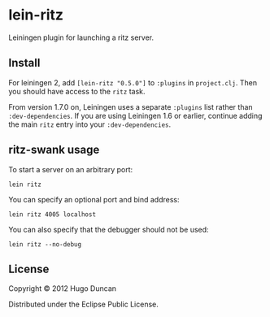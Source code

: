 # lein-ritz

Leiningen plugin for launching a ritz server.

## Install

For leiningen 2, add `[lein-ritz "0.5.0"]` to `:plugins` in `project.clj`.  Then
you should have access to the `ritz` task.

From version 1.7.0 on, Leiningen uses a separate `:plugins` list rather than
`:dev-dependencies`. If you are using Leiningen 1.6 or earlier, continue adding
the main `ritz` entry into your `:dev-dependencies`.

## ritz-swank usage

To start a server on an arbitrary port:

    lein ritz

You can specify an optional port and bind address:

    lein ritz 4005 localhost

You can also specify that the debugger should not be used:

    lein ritz --no-debug

## License

Copyright © 2012 Hugo Duncan

Distributed under the Eclipse Public License.

